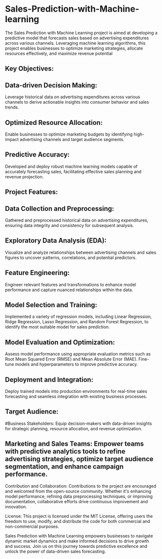 # Sales-Prediction-with-Machine-learning
The Sales Prediction with Machine Learning project is aimed at developing a predictive model that forecasts sales based on advertising expenditures across various channels. Leveraging machine learning algorithms, this project enables businesses to optimize marketing strategies, allocate resources effectively, and maximize revenue potential
## Key Objectives:
## Data-driven Decision Making:
Leverage historical data on advertising expenditures across various channels to derive actionable insights into consumer behavior and sales trends.
## Optimized Resource Allocation: 
Enable businesses to optimize marketing budgets by identifying high-impact advertising channels and target audience segments.
## Predictive Accuracy:
Developed and deploy robust machine learning models capable of accurately forecasting sales, facilitating effective sales planning and revenue projection.
## Project Features:
## Data Collection and Preprocessing:
Gathered and preprocessed historical data on advertising expenditures, ensuring data integrity and consistency for subsequent analysis.
## Exploratory Data Analysis (EDA):
Visualize and analyze relationships between advertising channels and sales figures to uncover patterns, correlations, and potential predictors.
## Feature Engineering:
Engineer relevant features and transformations to enhance model performance and capture nuanced relationships within the data.
## Model Selection and Training:
Implemented a variety of regression models, including Linear Regression, Ridge Regression, Lasso Regression, and Random Forest Regression, to identify the most suitable model for sales prediction.
## Model Evaluation and Optimization: 
Assess model performance using appropriate evaluation metrics such as Root Mean Squared Error (RMSE) and Mean Absolute Error (MAE). Fine-tune models and hyperparameters to improve predictive accuracy.
## Deployment and Integration: 
Deploy trained models into production environments for real-time sales forecasting and seamless integration with existing business processes.
## Target Audience:
#Business Stakeholders:
Equip decision-makers with data-driven insights for strategic planning, resource allocation, and revenue optimization.
## Marketing and Sales Teams: Empower teams with predictive analytics tools to refine advertising strategies, optimize target audience segmentation, and enhance campaign performance.
Contribution and Collaboration:
Contributions to the project are encouraged and welcomed from the open-source community. Whether it's enhancing model performance, refining data preprocessing techniques, or improving documentation, collaborative efforts drive continuous improvement and innovation.

License:
This project is licensed under the MIT License, offering users the freedom to use, modify, and distribute the code for both commercial and non-commercial purposes.


Sales Prediction with Machine Learning empowers businesses to navigate dynamic market dynamics and make informed decisions to drive growth and success. Join us on this journey towards predictive excellence and unlock the power of data-driven sales forecasting.





